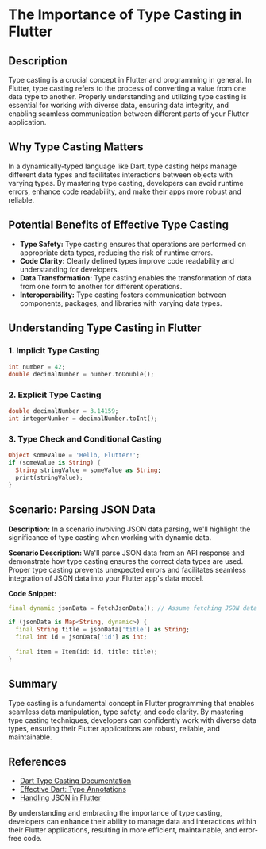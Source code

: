 # The Importance of Type Casting in Flutter

## Description

Type casting is a crucial concept in Flutter and programming in general. In Flutter, type casting refers to the process of converting a value from one data type to another. Properly understanding and utilizing type casting is essential for working with diverse data, ensuring data integrity, and enabling seamless communication between different parts of your Flutter application.

## Why Type Casting Matters

In a dynamically-typed language like Dart, type casting helps manage different data types and facilitates interactions between objects with varying types. By mastering type casting, developers can avoid runtime errors, enhance code readability, and make their apps more robust and reliable.

## Potential Benefits of Effective Type Casting

- **Type Safety:** Type casting ensures that operations are performed on appropriate data types, reducing the risk of runtime errors.
- **Code Clarity:** Clearly defined types improve code readability and understanding for developers.
- **Data Transformation:** Type casting enables the transformation of data from one form to another for different operations.
- **Interoperability:** Type casting fosters communication between components, packages, and libraries with varying data types.

## Understanding Type Casting in Flutter

### 1. Implicit Type Casting

```dart
int number = 42;
double decimalNumber = number.toDouble();
```

### 2. Explicit Type Casting

```dart
double decimalNumber = 3.14159;
int integerNumber = decimalNumber.toInt();
```

### 3. Type Check and Conditional Casting

```dart
Object someValue = 'Hello, Flutter!';
if (someValue is String) {
  String stringValue = someValue as String;
  print(stringValue);
}
```

## Scenario: Parsing JSON Data

**Description:** In a scenario involving JSON data parsing, we'll highlight the significance of type casting when working with dynamic data.

**Scenario Description:** We'll parse JSON data from an API response and demonstrate how type casting ensures the correct data types are used. Proper type casting prevents unexpected errors and facilitates seamless integration of JSON data into your Flutter app's data model.

**Code Snippet:**

```dart
final dynamic jsonData = fetchJsonData(); // Assume fetching JSON data

if (jsonData is Map<String, dynamic>) {
  final String title = jsonData['title'] as String;
  final int id = jsonData['id'] as int;
  
  final item = Item(id: id, title: title);
}
```

## Summary

Type casting is a fundamental concept in Flutter programming that enables seamless data manipulation, type safety, and code clarity. By mastering type casting techniques, developers can confidently work with diverse data types, ensuring their Flutter applications are robust, reliable, and maintainable.

## References

- [Dart Type Casting Documentation](https://dart.dev/guides/language/type-system)
- [Effective Dart: Type Annotations](https://dart.dev/guides/language/effective-dart/usage#avoid-using-dynamic)
- [Handling JSON in Flutter](https://flutter.dev/docs/development/data-and-backend/json)

By understanding and embracing the importance of type casting, developers can enhance their ability to manage data and interactions within their Flutter applications, resulting in more efficient, maintainable, and error-free code.
